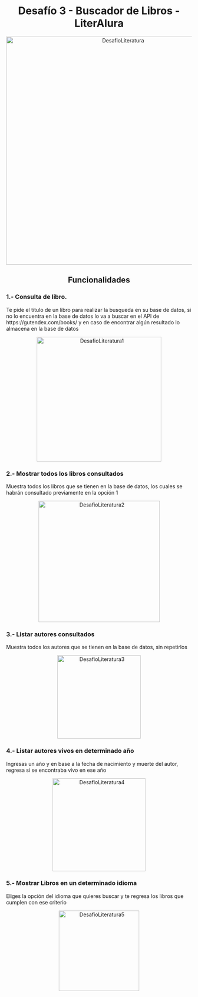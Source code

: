 <h1 align="center">Desafío 3 - Buscador de Libros - LiterAlura</h1>
<p align="center"><img width="619" alt="DesafioLiteratura" src="https://github.com/user-attachments/assets/e3eb0959-ddfe-4684-9299-356302688bad"></p>
<h2 align="center">Funcionalidades</h2>
<h3> 1.- Consulta de libro.</h3>
<p> Te pide el titulo de un libro para realizar la busqueda en su base de datos, si no lo encuentra en la base de datos lo va a buscar en el API de https://gutendex.com/books/ y en caso de encontrar algún resultado lo almacena en la base de datos </p>
<p align="center"><img width="338" alt="DesafioLiteratura1" src="https://github.com/user-attachments/assets/bc608ec5-ee3e-4d1b-a7fb-1ac8b1167901"></p>
<h3> 2.- Mostrar todos los libros consultados</h3>
<p> Muestra todos los libros que se tienen en la base de datos, los cuales se habrán consultado previamente en la opción 1</p>
<p align="center"><img width="329" alt="DesafioLiteratura2" src="https://github.com/user-attachments/assets/b61bcbfe-2d9e-476f-9503-3664020f6874"></p>
<h3> 3.- Listar autores consultados</h3>
<p>Muestra todos los autores que se tienen en la base de datos, sin repetirlos</p>
<p align="center"><img width="226" alt="DesafioLiteratura3" src="https://github.com/user-attachments/assets/6398acee-f463-4e7f-bcb7-fedd3f9e65d3"></p>
<h3> 4.- Listar autores vivos en determinado año</h3>
<p>Ingresas un año y en base a la fecha de nacimiento y muerte del autor, regresa si se encontraba vivo en ese año</p>
<p align="center"><img width="252" alt="DesafioLiteratura4" src="https://github.com/user-attachments/assets/ace5df21-78cb-4c33-beab-c9e5c0b89ae0"></p>
<h3> 5.- Mostrar Libros en un determinado idioma</h3>
<p>Eliges la opción del idioma que quieres buscar y te regresa los libros que cumplen con ese criterio</p>
<p align="center"><img width="218" alt="DesafioLiteratura5" src="https://github.com/user-attachments/assets/3998d064-b048-4c82-9699-410193abbe4c"></p>
